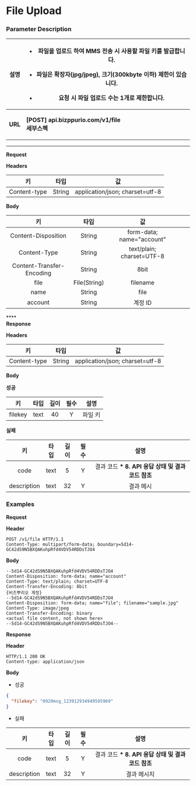 # File Upload



### Parameter Description

| **설명**  | <ul><li>파일을 업로드 하여 MMS 전송 시 사용할 파일 키를 발급합니다.</li></ul><ul><li>파일은 확장자(jpg/jpeg), 크기(300kbyte 이하) 제한이 있습니다.</li></ul><ul><li>요청 시 파일 업로드 수는 1개로 제한합니다.</li></ul> |
| :-----: | --------------------------------------------------------------------------------------------------------------------------------------------------------------- |
| **URL** | <p><strong>[POST] api.bizppurio.com/v1/file</strong><br><strong>세부스펙</strong></p>                                                                               |

****

**Request**

**Headers**

|       키      |   타입   |                값                |
| :----------: | :----: | :-----------------------------: |
| Content-type | String | application/json; charset=utf-8 |

**Body**

|             키             |      타입      |             값             |   |   |
| :-----------------------: | :----------: | :-----------------------: | - | - |
|    Content-Disposition    |    String    | form-data; name="account" |   |   |
|        Content-Type       |    String    | text/plain; charset=UTF-8 |   |   |
| Content-Transfer-Encoding |    String    |            8bit           |   |   |
|            file           | File(String) |          filename         |   |   |
|            name           |    String    |            file           |   |   |
|          account          |    String    |           계정 ID           |   |   |

****\
**Response**

**Headers**

|       키      |   타입   |                값                |
| :----------: | :----: | :-----------------------------: |
| Content-type | String | application/json; charset=utf-8 |

**Body**

**성공**

|    키    |  타입  |  길이 |  필수 |  설명  |
| :-----: | :--: | :-: | :-: | :--: |
| filekey | text |  40 |  Y  | 파일 키 |

**실패**

|      키      |  타입  |  길이 |  필수 |                  설명                  |
| :---------: | :--: | :-: | :-: | :----------------------------------: |
|     code    | text |  5  |  Y  | 결과 코드 **\* 8. API 응답 상태 및 결과 코드 참조** |
| description | text |  32 |  Y  |                 결과 메시                |

### Examples

**Request**

**Header**

```http
POST /v1/file HTTP/1.1
Content-Type: multipart/form-data; boundary=5d14-GC42dS9N5BXQAKuhpRfd4VDV54RDDsTJO4
```



**Body**

```http
--5d14-GC42dS9N5BXQAKuhpRfd4VDV54RDDsTJO4
Content-Disposition: form-data; name="account"
Content-Type: text/plain; charset=UTF-8
Content-Transfer-Encoding: 8bit
{비즈뿌리오 계정}
--5d14-GC42dS9N5BXQAKuhpRfd4VDV54RDDsTJO4
Content-Disposition: form-data; name="file"; filename="sample.jpg"
Content-Type: image/jpeg
Content-Transfer-Encoding: binary
<actual file content, not shown here>
--5d14-GC42dS9N5BXQAKuhpRfd4VDV54RDDsTJO4--
```



**Response**

**Header**

```http
HTTP/1.1 200 OK
Content-type: application/json
```

**Body**

* 성공

```json
{
  "filekey": "0920msg_123912934949595969"
}
```

* 실패

|      키      |  타입  |  길이 |  필수 |                  설명                  |
| :---------: | :--: | :-: | :-: | :----------------------------------: |
|     code    | text |  5  |  Y  | 결과 코드 **\* 8. API 응답 상태 및 결과 코드 참조** |
| description | text |  32 |  Y  |                결과 메시지                |





